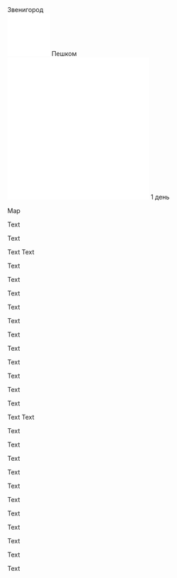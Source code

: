 
<meta property="og:title" content="Звенигород">
<meta property="og:description" content="Пешком по городу">
<meta property="og:image" content="https://andrewalevin.github.io/journeys/zvenigorod/zvenigorod-rozgd.jpg">

<link rel="stylesheet" href="../assets-custom/css/style-markdown.css">
<div class="cover-container" style="background-image: url('zvenigorod-rozgd.jpg');">
	<div class="cover-text">
		<div class="cover-title">Звенигород</div>
		<div class="cover-description">
			<div>
                <img class="cover-icon" src="../assets-custom/footsteps-96.png" loading="lazy" alt="" />
                <span>Пешком</span>
            </div>
            <div>
                <img class="cover-icon" loading="lazy" src="../assets-custom/icon_time.png" alt=""  />
                <span>1 день</span>
            </div>
		</div>
	</div>
</div>

Map

<div id="map"></div>

Text


Text 

Text
Text

Text

Text

Text

Text

Text

Text

Text

Text

Text

Text

Text

Text
Text

Text

Text

Text

Text

Text

Text

Text

Text

Text

Text

Text


<script src="https://api.mapbox.com/mapbox-gl-js/v2.14.1/mapbox-gl.js"></script>


<!-- GPX2Mapbox Script -->
<script src="../assets-custom/js/gpx2mapbox.js"></script>

<script>
	initializeGPXMap({
		gpxFilePath: 'tver-konakovo/tver-toporok.gpx',
		mapHeight: '300px',
		center: [37.6173, 55.7558],
		zoom: 6, 
		containerId: 'map'
	});
</script>